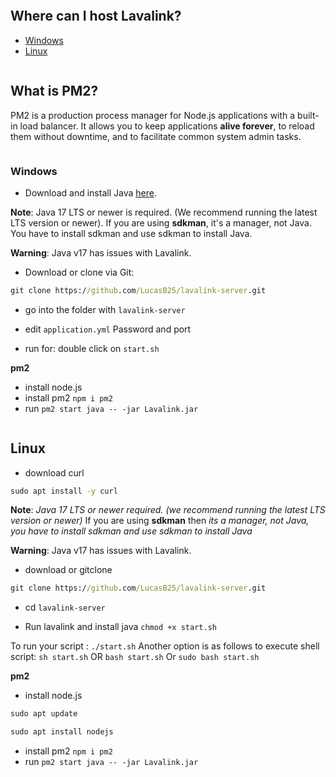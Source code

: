 ```

```
## Where can I host Lavalink?

- [Windows](https://github.com/LucasB25/lavalink-server#windows)
- [Linux](https://github.com/LucasB25/lavalink-server#linux)

```

```
## What is PM2?

PM2 is a production process manager for Node.js applications with a built-in load balancer. It allows you to keep applications **alive forever**, to reload them without downtime, and to facilitate common system admin tasks.

```

```
### Windows 

- Download and install Java [here](https://adoptopenjdk.net/). 

**Note**: Java 17 LTS or newer is required. (We recommend running the latest LTS version or newer). If you are using **sdkman**, it's a manager, not Java. You have to install sdkman and use sdkman to install Java.

**Warning**: Java v17 has issues with Lavalink.

- Download or clone via Git:
```cmd
git clone https://github.com/LucasB25/lavalink-server.git
```

- go into the folder with `lavalink-server`

- edit `application.yml` Password and port 

- run for: double click on `start.sh`

**pm2**

- install node.js 
- install pm2 `npm i pm2`
- run `pm2 start java -- -jar Lavalink.jar`

```

```
## Linux

- download curl
```cmd
sudo apt install -y curl
```

**Note**: _Java 17 LTS or newer required. (we recommend running the latest LTS version or newer)_ If you are using **sdkman** then _its a manager, not Java, you have to install sdkman and use sdkman to install Java_

**Warning**: Java v17 has issues with Lavalink.

- download or gitclone 
```cmd
git clone https://github.com/LucasB25/lavalink-server.git
```
- cd `lavalink-server`

- Run lavalink and install java
`chmod +x start.sh`

To run your script : `./start.sh`
Another option is as follows to execute shell script: `sh start.sh` OR `bash start.sh` Or `sudo bash start.sh`

**pm2**

- install node.js 
```cmd
sudo apt update
```
```cmd
sudo apt install nodejs

```

- install pm2 `npm i pm2`
- run `pm2 start java -- -jar Lavalink.jar`

